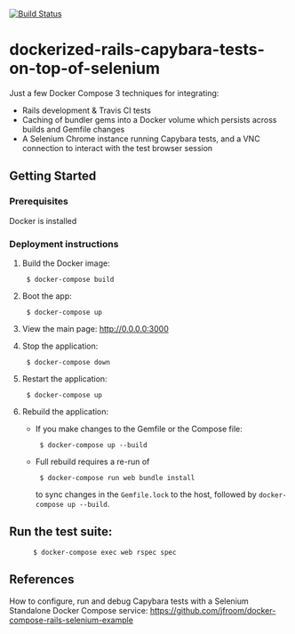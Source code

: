 [![Build Status](https://travis-ci.org/shilgam/dockerized-rails-capybara-tests-on-top-of-selenium.svg?branch=develop)](https://travis-ci.org/shilgam/dockerized-rails-capybara-tests-on-top-of-selenium)


# dockerized-rails-capybara-tests-on-top-of-selenium

Just a few Docker Compose 3 techniques for integrating:
- Rails development & Travis CI tests
- Caching of bundler gems into a Docker volume which persists across builds and Gemfile changes
- A Selenium Chrome instance running Capybara tests, and a VNC connection to interact with the test browser session

## Getting Started

### Prerequisites
Docker is installed

### Deployment instructions

1. Build the Docker image:

        $ docker-compose build

1. Boot the app:

        $ docker-compose up

1. View the main page: http://0.0.0.0:3000

1. Stop the application:

        $ docker-compose down

1. Restart the application:

        $ docker-compose up

1. Rebuild the application:

   - If you make changes to the Gemfile or the Compose file:

          $ docker-compose up --build

   - Full rebuild requires a re-run of

          $ docker-compose run web bundle install

      to sync changes in the `Gemfile.lock` to the host, followed by `docker-compose up --build`.

## Run the test suite:

          $ docker-compose exec web rspec spec

## References

How to configure, run and debug Capybara tests with a Selenium Standalone Docker Compose service: https://github.com/jfroom/docker-compose-rails-selenium-example
